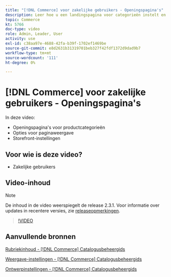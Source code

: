 ```yaml
---
title: "[!DNL Commerce] voor zakelijke gebruikers - Openingspagina's"
description: Leer hoe u een landingspagina voor categorieën instelt en de vormgeving regelt.
topic: Commerce
kt: 5766
doc-type: video
role: Admin, Leader, User
activity: use
exl-id: c38aa97e-4688-42fa-b39f-1702ef1469be
source-git-commit: e8d2631b31319701beb327f42fdf1372d9dad9b7
workflow-type: tm+mt
source-wordcount: '111'
ht-degree: 0%

---
```


# [!DNL Commerce] voor zakelijke gebruikers - Openingspagina&#39;s

In deze video:

- Openingspagina&#39;s voor productcategorieën
- Opties voor paginaweergave
- Storefront-instellingen

## Voor wie is deze video?

- Zakelijke gebruikers

## Video-inhoud

>[!NOTE]
>
>De inhoud in de video weerspiegelt de release 2.3.1. Voor informatie over updates in recentere versies, zie [releaseopmerkingen](https://experienceleague.adobe.com/docs/commerce-operations/release/notes/overview.html).

>[!VIDEO](https://video.tv.adobe.com/v/36388/?quality=12&learn=on)

## Aanvullende bronnen

[Rubriekinhoud - [!DNL Commerce] Catalogusbeheergids](https://experienceleague.adobe.com/docs/commerce-admin/catalog/categories/create/categories-content-settings.html)

[Weergave-instellingen - [!DNL Commerce] Catalogusbeheergids](https://experienceleague.adobe.com/docs/commerce-admin/catalog/categories/create/categories-display-settings.html)

[Ontwerpinstellingen - [!DNL Commerce] Catalogusbeheergids](https://experienceleague.adobe.com/docs/commerce-admin/catalog/categories/create/categories-custom-design.html)
